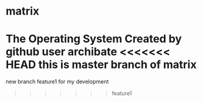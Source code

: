 # matrix
The Operating System
Created by github user archibate
<<<<<<< HEAD
this is master branch of matrix
=======
new branch feature1 for my development
>>>>>>> feature1
